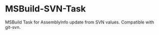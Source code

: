 MSBuild-SVN-Task
================

MSBuild Task for AssemblyInfo update from SVN values. Compatible with git-svn.
